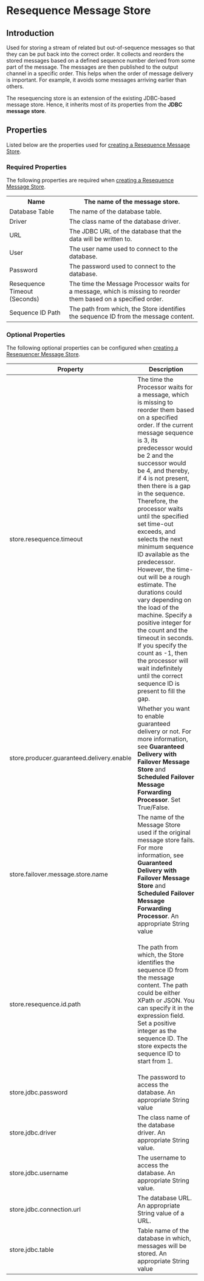 # Resequence Message Store
## Introduction
Used for storing a stream of related but out-of-sequence messages so that they can be put back into the correct order. It collects and reorders the stored messages based on a defined sequence number derived from some part of the message. The messages are then published to the output channel in a specific order. This helps when the order of message delivery is important. For example, it avoids some messages arriving earlier than others.</br>

The resequencing store is an extension of the existing JDBC-based message store. Hence, it inherits most of its properties from the <b>JDBC message store</b>.

## Properties

Listed below are the properties used for [creating a Resequence Message Store]({{base_path}}/integrate/develop/creating-artifacts/creating-a-message-store/).

### Required Properties

The following properties are required when [creating a Resequence Message Store]({{base_path}}/integrate/develop/creating-artifacts/creating-a-message-store/).

<table>
  <tr>
    <th>Name</th>
    <th>
      The name of the message store.
    </th>
  </tr>
  <tr>
    <td>Database Table</td>
    <td>
      The name of the database table.
    </td>
  </tr>
  <tr>
    <td>Driver</td>
    <td>
      The class name of the database driver.
    </td>
  </tr>
  <tr>
    <td>URL</td>
    <td>
      The JDBC URL of the database that the data will be written to.
    </td>
  </tr>
  <tr>
    <td>User</td>
    <td>
      The user name used to connect to the database.
    </td>
  </tr>
  <tr>
    <td>Password</td>
    <td>
      The password used to connect to the database.
    </td>
  </tr>
  <tr>
    <td>Resequence Timeout (Seconds)</td>
    <td>
      The time the Message Processor waits for a message, which is missing to reorder them based on a specified order.
    </td>
  </tr>
  <tr>
    <td>Sequence ID Path</td>
    <td>
      The path from which, the Store identifies the sequence ID from the message content.
    </td>
  </tr>
</table>

### Optional Properties

The following optional properties can be configured when [creating a Resequencer Message Store]({{base_path}}/integrate/develop/creating-artifacts/creating-a-message-store/).

<table>
   <thead>
      <tr>
         <th>Property</th>
         <th>Description</th>
      </tr>
   </thead>
   <tbody>
      <tr>
         <td>store.resequence.timeout</td>
         <td>
            The time the Processor waits for a message, which is missing to reorder them based on a specified order. If the current message sequence is 3, its predecessor would be 2 and the successor would be 4, and thereby, if 4 is not present, then there is a gap in the sequence. Therefore, the processor waits until the specified set time-out exceeds, and selects the next minimum sequence ID available as the predecessor. However, the time-out will be a rough estimate. The durations could vary depending on the load of the machine. Specify a positive integer for the count and the timeout in seconds. If you specify the count as -1, then the processor will wait indefinitely until the correct sequence ID is present to fill the gap.
         </td>
      </tr>
      <tr>
         <td>
            store.producer.guaranteed.delivery.enable
         </td>
         <td>Whether you want to enable guaranteed delivery or not. For more information, see <b>Guaranteed Delivery with Failover Message Store</b> and <b>Scheduled Failover Message Forwarding Processor</b>. Set True/False.</td>
      </tr>
      <tr>
         <td>
            store.failover.message.store.name</pre>
         </td>
         <td>The name of the Message Store used if the original message store fails. For more information, see <b>Guaranteed Delivery with Failover Message Store</b> and <b>Scheduled Failover Message Forwarding Processor</b>. An appropriate String value</td>
      </tr>
      <tr>
         <td>store.resequence.id.path</td>
         <td>
            <p>The path from which, the Store identifies the sequence ID from the message content. The path could be either XPath or JSON. You can specify it in the expression field. Set a positive integer as the sequence ID. The store expects the sequence ID to start from 1.</p>
         </td>
      </tr>
      <tr>
         <td>store.jdbc.password</td>
         <td>The password to access the database. An appropriate String value</td>
      </tr>
      <tr>
         <td>store.jdbc.driver</td>
         <td>The class name of the database driver. An appropriate String value.</td>
      </tr>
      <tr>
         <td>store.jdbc.username</td>
         <td>The username to access the database. An appropriate String value.</td>
      </tr>
      <tr>
         <td>store.jdbc.connection.url</td>
         <td>The database URL. An appropriate String value of a URL.</td>
      </tr>
      <tr>
         <td>store.jdbc.table</td>
         <td>Table name of the database in which, messages will be stored. An appropriate String value</td>
      </tr>
   </tbody>
</table>